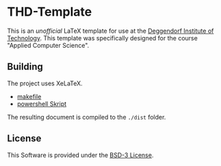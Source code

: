 # THD-Template

This is an *unofficial* LaTeX template for use at the [Deggendorf Institute of Technology](https://th-deg.de).
This template was specifically designed for the course "Applied Computer Science".

## Building

The project uses XeLaTeX.

- [makefile](makefile)
- [powershell Skript](make.ps1)

The resulting document is compiled to the `./dist` folder.

## License

This Software is provided under the [BSD-3 License](LICENSE.md).
